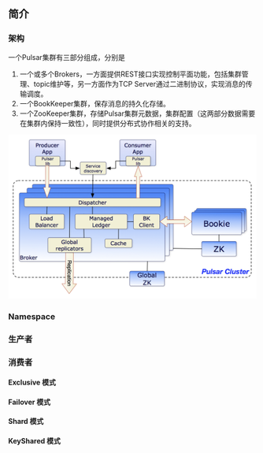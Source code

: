 ## 简介

### 架构

一个Pulsar集群有三部分组成，分别是

1. 一个或多个Brokers，一方面提供REST接口实现控制平面功能，包括集群管理、topic维护等，另一方面作为TCP Server通过二进制协议，实现消息的传输调度。
2. 一个BookKeeper集群，保存消息的持久化存储。
3. 一个ZooKeeper集群，存储Pulsar集群元数据，集群配置（这两部分数据需要在集群内保持一致性），同时提供分布式协作相关的支持。

![集群架构图](./img/pulsar-system-architecture.png)

### Namespace

### 生产者

### 消费者

#### Exclusive 模式

#### Failover 模式

#### Shard 模式

#### KeyShared 模式